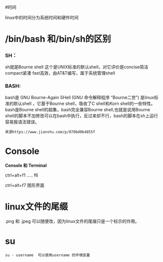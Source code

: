 #时间

linux中的时间分为系统时间和硬件时间



# /bin/bash 和/bin/sh的区别

### SH：

sh就是Bourne shell
 这个是UNIX标准的默认shell，对它评价是concise简洁 compact紧凑  fast高效，由AT&T编写，属于系统管理shell

### BASH:

bash是 GNU Bourne-Again SHell  (GNU 命令解释程序 “Bourne二世”)
 是linux标准的默认shell ，它基于Bourne shell，吸收了C shell和Korn shell的一些特性。bash是Bourne shell的超集，bash完全兼容Bourne shell,也就是说用Bourne shell的脚本不加修改可以在bash中执行，反过来却不行，bash的脚本在sh上运行容易报语法错误。

```
来源https://www.jianshu.com/p/070bd0b4855f
```



# Console 

**Console 和 Terminal**



ctrl+alt+f1 ..... f6

 ctrl+alt+f7 图形界面

 # linux文件的尾缀
 .png 和 .jpeg 可以随便改，因为linux文件的尾缀只是一个标示的作用。

 # su
 ```
 su - username  可以使用username 的环境变量
 ```